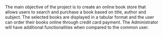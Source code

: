 The main objective of the project is to create an online book
store that allows users to search and purchase a book based
on title, author and subject. The selected books are displayed
in a tabular format and the user can order their books online
through credit card payment. The Administrator will have
additional functionalities when compared to the common user.
